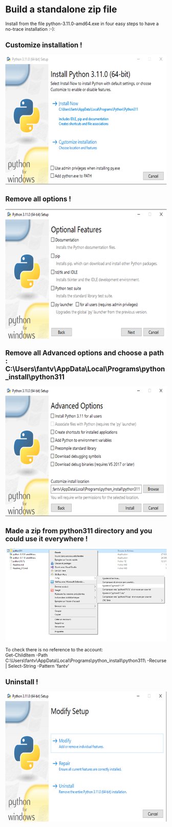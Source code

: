 # Build a standalone zip file
Install from the file python-3.11.0-amd64.exe in four easy steps to have a no-trace installation :-):  

## Customize installation !  

<img src=".\.md\Install_1.png" alt="First step" style="height: 406px; width:653px;"/>

## Remove all options !  

<img src=".\.md\Install_2.png" alt="First step" style="height: 406px; width:653px;"/>

## Remove all Advanced options and choose a path : C:\Users\fantv\AppData\Local\Programs\python_install\python311  

<img src=".\.md\Install_3.png" alt="Third step" style="height: 406px; width:653px;"/>

## Made a zip from python311 directory and you could use it everywhere !  

<img src=".\.md\Install_4.png" alt="Third step" style="height: 626; width:738;"/>

To check there is no reference to the account:  
Get-ChildItem -Path C:\Users\fantv\AppData\Local\Programs\python_install\python311\ -Recurse | Select-String -Pattern 'fantv'

## Uninstall !  

<img src=".\.md\Install_5.png" alt="Third step" style="height: 406px; width:653px;"/>

